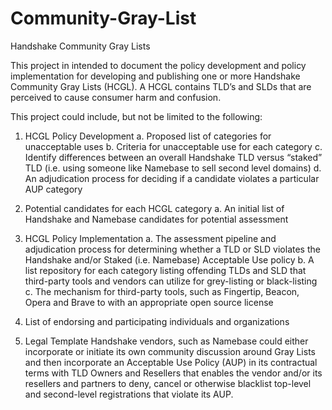 # Community-Gray-List
Handshake Community Gray Lists

This project in intended to document the policy development and policy implementation for developing and publishing one or more Handshake Community Gray Lists (HCGL).  A HCGL contains TLD’s and SLDs that are perceived to cause consumer harm and confusion.

This project could include, but not be limited to the following:

1.	HCGL Policy Development
a.	Proposed list of categories for unacceptable uses
b.	Criteria for unacceptable use for each category
c.	Identify differences between an overall Handshake TLD versus “staked” TLD (i.e. using someone like Namebase to sell second level domains)
d.	An adjudication process for deciding if a candidate violates a particular AUP category

2.	Potential candidates for each HCGL category
a.	An initial list of Handshake and Namebase candidates for potential assessment


3.	HCGL Policy Implementation
a.	The assessment pipeline and adjudication process for determining whether a TLD or SLD violates the Handshake and/or Staked (i.e. Namebase) Acceptable Use policy
b.	A list repository for each category listing offending TLDs and SLD that third-party tools and vendors can utilize for grey-listing or black-listing
c.	The mechanism for third-party tools, such as Fingertip, Beacon, Opera and Brave to with an appropriate open source license

4.	List of endorsing and participating individuals and organizations

5.	Legal Template
Handshake vendors, such as Namebase could either incorporate or initiate its own community discussion around Gray Lists and then incorporate an Acceptable Use Policy (AUP) in its contractual terms with TLD Owners and Resellers that enables the vendor and/or its resellers and partners to deny, cancel or otherwise blacklist top-level and second-level registrations that violate its AUP.


